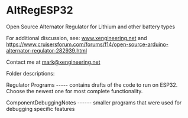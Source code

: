 # AltRegESP32
Open Source Alternator Regulator for Lithium and other battery types

For additional discussion, see:
www.xengineering.net
and
https://www.cruisersforum.com/forums/f14/open-source-arduino-alternator-regulator-282939.html

Contact me at mark@xengineering.net 

Folder descriptions:

Regulator Programs ----- contains drafts of the code to run on ESP32.  Choose the newest one for most complete functionality.

ComponentDebuggingNotes ------  smaller programs that were used for debugging specific features




